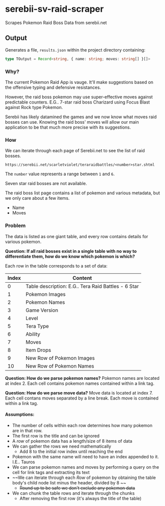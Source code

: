 # serebii-sv-raid-scraper
 Scrapes Pokemon Raid Boss Data from serebii.net

## Output
Generates a file, `results.json` within the project directory containing:

```typescript
type TOutput = Record<string, { name: string; moves: string[] }[]>
```

### Why?

The current Pokemon Raid App is vauge. It'll make suggestions based on the offensive typing and defensive resistances. 

However, the raid boss pokemon may use super-effective moves against predictable counters. E.G.. 7-star raid boss Charizard using Focus Blast against Rock type Pokemon.

Serebii has likely datamined the games and we now know what moves raid bosses can use. Knowing the raid boss' moves will allow our main application to be that much more precise with its suggestions.

### How

We can iterate through each page of Serebii.net to see the list of raid bosses.

`https://serebii.net/scarletviolet/teraraidbattles/<number>star.shtml`

The `number` value represents a range between `1` and `6`.

Seven star raid bosses are not available.

The raid boss list page contains a list of pokemon and various metadata, but we only care about a few items.

- Name
- Moves

### Problem
The data is listed as one giant table, and every row contains details for various pokemon.

**Question:  If all raid bosses exist in a single table with no way to differentiate them, how do we know which pokemon is which?**

Each row in the table corresponds to a set of data:

|Index| Content|
|---|---|
|0| Table description: E.G.. Tera Raid Battles - 6 Star|
|1|Pokemon Images|
|2|Pokemon Names|
|3|Game Version|
|4|Level|
|5|Tera Type|
|6|Ability|
|7|Moves|
|8|Item Drops|
|9|New Row of Pokemon Images|
|10|New Row of Pokemon Names|

**Question: How do we parse pokemon names?**
Pokemon names are located at index 2. Each cell contains pokemon names contained within a link tag.

**Question: How do we parse move data?**
Move data is located at index 7. Each cell contans moves separated by a line break. Each move is contained within a link tag.

#### Assumptions:
- The number of cells within each row determines how many pokemon are in that row.
- The first row is the title and can be ignored
- A *row* of pokemon data has a length/size of 8 items of data
- We can gather the rows we need mathematically
	- Add 8 to the initial row index until reaching the end
- Pokemon with the same name will need to have an index appended to it. I.E.. Tauros
- We can parse pokemon names and moves by performing a query on the cell for link tags and extracting its text
- ~~We can iterate through each *Row* of pokemon by obtaining the table body's child node list minus the header, divided by 8 ~~
	- ~~Round up to be safe we don't exclude any pokemon data~~
- We can chunk the table rows and iterate through the chunks
	- After removing the first row (it's always the title of the table)
